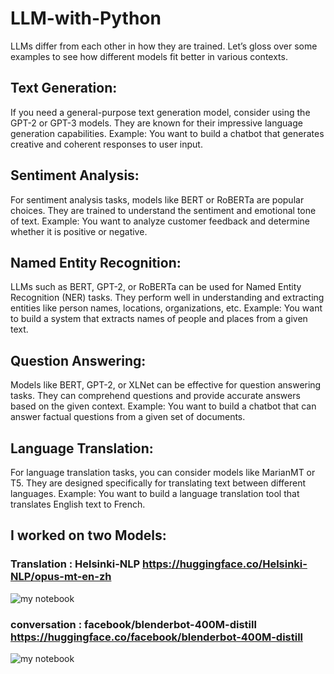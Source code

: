 # LLM-with-Python
LLMs differ from each other in how they are trained. Let’s gloss over some examples to see how different models fit better in various contexts.

## Text Generation:
If you need a general-purpose text generation model, consider using the GPT-2 or GPT-3 models. They are known for their impressive language generation capabilities. Example: You want to build a chatbot that generates creative and coherent responses to user input.
## Sentiment Analysis:
For sentiment analysis tasks, models like BERT or RoBERTa are popular choices. They are trained to understand the sentiment and emotional tone of text. Example: You want to analyze customer feedback and determine whether it is positive or negative.
## Named Entity Recognition:
LLMs such as BERT, GPT-2, or RoBERTa can be used for Named Entity Recognition (NER) tasks. They perform well in understanding and extracting entities like person names, locations, organizations, etc. Example: You want to build a system that extracts names of people and places from a given text.
## Question Answering:
Models like BERT, GPT-2, or XLNet can be effective for question answering tasks. They can comprehend questions and provide accurate answers based on the given context. Example: You want to build a chatbot that can answer factual questions from a given set of documents.
## Language Translation:
For language translation tasks, you can consider models like MarianMT or T5. They are designed specifically for translating text between different languages. Example: You want to build a language translation tool that translates English text to French.

## I worked on two Models: 
### Translation : Helsinki-NLP https://huggingface.co/Helsinki-NLP/opus-mt-en-zh
![my notebook](https://github.com/fahadmhd/LLM-with-Python/blob/main/Translation_English_Chinese.ipynb)
### conversation : facebook/blenderbot-400M-distill  https://huggingface.co/facebook/blenderbot-400M-distill
![my notebook](https://github.com/fahadmhd/LLM-with-Python/blob/main/chatbot.ipynb)
